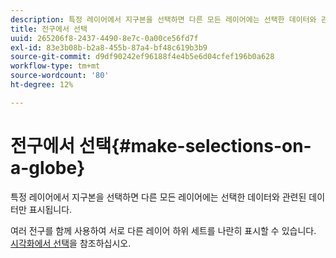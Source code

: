 ```yaml
---
description: 특정 레이어에서 지구본을 선택하면 다른 모든 레이어에는 선택한 데이터와 관련된 데이터만 표시됩니다.
title: 전구에서 선택
uuid: 265206f8-2437-4490-8e7c-0a00ce56fd7f
exl-id: 83e3b08b-b2a8-455b-87a4-bf48c619b3b9
source-git-commit: d9df90242ef96188f4e4b5e6d04cfef196b0a628
workflow-type: tm+mt
source-wordcount: '80'
ht-degree: 12%

---
```


# 전구에서 선택{#make-selections-on-a-globe}

특정 레이어에서 지구본을 선택하면 다른 모든 레이어에는 선택한 데이터와 관련된 데이터만 표시됩니다.

여러 전구를 함께 사용하여 서로 다른 레이어 하위 세트를 나란히 표시할 수 있습니다. [시각화에서 선택](../../../../home/c-get-started/c-vis/c-sel-vis/c-sel-vis.md#concept-012870ec22c7476e9afbf3b8b2515746)을 참조하십시오.
